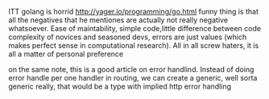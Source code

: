 ITT golang is horrid http://yager.io/programming/go.html
funny thing is that all the negatives that he mentiones are actually not really negative whatsoever. Ease of maintability, simple code,little difference between code complexity of novices and seasoned devs, errors are just values (which makes perfect sense in computational research). All in all screw haters, it is all a matter of personal preference

on the same note, this is a good article on error handlind. Instead of doing error handle per one handler in routing, we can create a generic, well sorta generic really, that would be a type with implied http error handling
